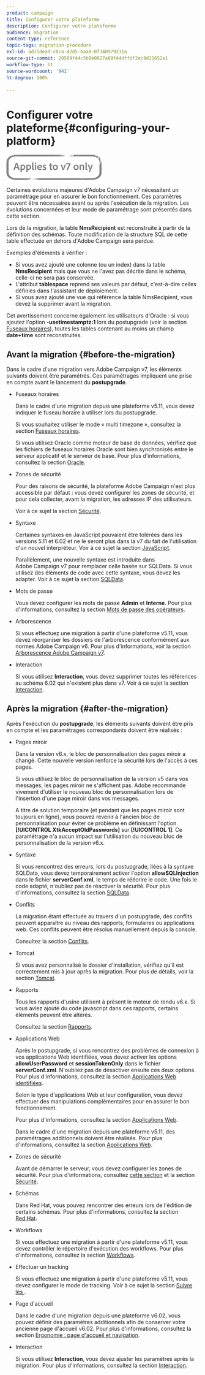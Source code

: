 ```yaml
---
product: campaign
title: Configurer votre plateforme
description: Configurer votre plateforme
audience: migration
content-type: reference
topic-tags: migration-procedure
exl-id: ad71dead-c0ca-42d5-baa8-0f340979231a
source-git-commit: 20509f44c5b8e0827a09f44dffdf2ec9d11652a1
workflow-type: ht
source-wordcount: '941'
ht-degree: 100%

---
```


# Configurer votre plateforme{#configuring-your-platform}

![](../../assets/v7-only.svg)

Certaines évolutions majeures d&#39;Adobe Campaign v7 nécessitent un paramétrage pour en assurer le bon fonctionnement. Ces paramètres peuvent être nécessaires avant ou après l&#39;exécution de la migration. Les évolutions concernées et leur mode de paramétrage sont présentés dans cette section.

Lors de la migration, la table **NmsRecipient** est reconstruite à partir de la définition des schémas. Toute modification de la structure SQL de cette table effectuée en dehors d&#39;Adobe Campaign sera perdue.

Exemples d&#39;éléments à vérifier :

* Si vous avez ajouté une colonne (ou un index) dans la table **NmsRecipient** mais que vous ne l&#39;avez pas décrite dans le schéma, celle-ci ne sera pas conservée.
* L&#39;attribut **tablespace** reprend ses valeurs par défaut, c&#39;est-à-dire celles définies dans l&#39;assistant de déploiement.
* Si vous avez ajouté une vue qui référence la table NmsRecipient, vous devez la supprimer avant la migration.

Cet avertissement concerne également les utilisateurs d&#39;Oracle : si vous ajoutez l&#39;option **-usetimestamptz:1** lors du postupgrade (voir la section [Fuseaux horaires](../../migration/using/general-configurations.md#time-zones)), toutes les tables contenant au moins un champ **date+time** sont reconstruites.

## Avant la migration {#before-the-migration}

Dans le cadre d&#39;une migration vers Adobe Campaign v7, les éléments suivants doivent être paramétrés. Ces paramétrages impliquent une prise en compte avant le lancement du **postupgrade**.

* Fuseaux horaires

   Dans le cadre d&#39;une migration depuis une plateforme v5.11, vous devez indiquer le fuseau horaire à utiliser lors du postupgrade.

   Si vous souhaitez utiliser le mode « multi timezone », consultez la section [Fuseaux horaires](../../migration/using/general-configurations.md#time-zones).

   Si vous utilisez Oracle comme moteur de base de données, vérifiez que les fichiers de fuseaux horaires Oracle sont bien synchronisés entre le serveur applicatif et le serveur de base. Pour plus d&#39;informations, consultez la section [Oracle](../../migration/using/general-configurations.md#oracle).

* Zones de sécurité

   Pour des raisons de sécurité, la plateforme Adobe Campaign n&#39;est plus accessible par défaut : vous devez configurer les zones de sécurité, et pour cela collecter, avant la migration, les adresses IP des utilisateurs.

   Voir à ce sujet la section [Sécurité](../../migration/using/general-configurations.md#security).

* Syntaxe

   Certaines syntaxes en JavaScript pouvaient être tolérées dans les versions 5.11 et 6.02 et ne le seront plus dans la v7 du fait de l&#39;utilisation d&#39;un nouvel interpréteur. Voir à ce sujet la section [JavaScript](../../migration/using/general-configurations.md#javascript).

   Parallèlement, une nouvelle syntaxe est introduite dans Adobe Campaign v7 pour remplacer celle basée sur SQLData. Si vous utilisez des éléments de code avec cette syntaxe, vous devez les adapter. Voir à ce sujet la section [SQLData](../../migration/using/general-configurations.md#sqldata).

* Mots de passe

   Vous devez configurer les mots de passe **Admin** et **Interne**. Pour plus d&#39;informations, consultez la section [Mots de passe des opérateurs](../../migration/using/before-starting-migration.md#user-passwords).

* Arborescence

   Si vous effectuez une migration à partir d&#39;une plateforme v5.11, vous devez réorganiser les dossiers de l&#39;arborescence conformément aux normes Adobe Campaign v6. Pour plus d&#39;informations, voir la section [Arborescence Adobe Campaign v7](../../migration/using/specific-configurations-in-v5-11.md#campaign-vseven-tree-structure).

* Interaction

   Si vous utilisez **Interaction**, vous devez supprimer toutes les références au schéma 6.02 qui n&#39;existent plus dans v7. Voir à ce sujet la section [Interaction](../../migration/using/general-configurations.md#interaction).

## Après la migration {#after-the-migration}

Après l&#39;exécution du **postupgrade**, les éléments suivants doivent être pris en compte et les paramétrages correspondants doivent être réalisés :

* Pages miroir

   Dans la version v6.x, le bloc de personnalisation des pages miroir a changé. Cette nouvelle version renforce la sécurité lors de l&#39;accès à ces pages.

   Si vous utilisez le bloc de personnalisation de la version v5 dans vos messages, les pages miroir ne s&#39;affichent pas. Adobe recommande vivement d&#39;utiliser le nouveau bloc de personnalisation lors de l&#39;insertion d&#39;une page miroir dans vos messages.

   A titre de solution temporaire (et pendant que les pages miroir sont toujours en ligne), vous pouvez revenir à l&#39;ancien bloc de personnalisation pour éviter ce problème en définissant l&#39;option **[!UICONTROL XtkAcceptOldPasswords]** sur **[!UICONTROL 1]**. Ce paramétrage n&#39;a aucun impact sur l&#39;utilisation du nouveau bloc de personnalisation de la version v6.x.

* Syntaxe

   Si vous rencontrez des erreurs, lors du postupgrade, liées à la syntaxe SQLData, vous devez temporairement activer l&#39;option **allowSQLInjection** dans le fichier **serverConf.xml**, le temps de réécrire le code. Une fois le code adapté, n&#39;oubliez pas de réactiver la sécurité. Pour plus d&#39;informations, consultez la section [SQLData](../../migration/using/general-configurations.md#sqldata).

* Conflits

   La migration étant effectuée au travers d&#39;un postupgrade, des conflits peuvent apparaître au niveau des rapports, formulaires ou applications web. Ces conflits peuvent être résolus manuellement depuis la console.

   Consultez la section [Conflits](../../migration/using/general-configurations.md#conflicts).

* Tomcat

   Si vous avez personnalisé le dossier d&#39;installation, vérifiez qu&#39;il est correctement mis à jour après la migration. Pour plus de détails, voir la section [Tomcat](../../migration/using/general-configurations.md#tomcat).

* Rapports 

   Tous les rapports d&#39;usine utilisent à présent le moteur de rendu v6.x. Si vous aviez ajouté du code javascript dans ces rapports, certains éléments peuvent être altérés.

   Consultez la section [Rapports](../../migration/using/general-configurations.md#reports).

* Applications Web

   Après le postupgrade, si vous rencontrez des problèmes de connexion à vos applications Web identifiées, vous devez activer les options **allowUserPassword** et **sessionTokenOnly** dans le fichier **serverConf.xml**. N&#39;oubliez pas de désactiver ensuite ces deux options. Pour plus d&#39;informations, consultez la section [Applications Web identifiées](../../migration/using/general-configurations.md#identified-web-applications).

   Selon le type d&#39;applications Web et leur configuration, vous devez effectuer des manipulations complémentaires pour en assurer le bon fonctionnement.

   Pour plus d&#39;informations, consultez la section [Applications Web](../../migration/using/general-configurations.md#web-applications).

   Dans le cadre d&#39;une migration depuis une plateforme v5.11, des paramétrages additionnels doivent être réalisés. Pour plus d&#39;informations, consultez la section [Applications Web](../../migration/using/specific-configurations-in-v5-11.md#web-applications).

* Zones de sécurité

   Avant de démarrer le serveur, vous devez configurer les zones de sécurité. Pour plus d&#39;informations, consultez [cette section](../../installation/using/security-zones.md) et la section [Sécurité](../../migration/using/general-configurations.md#security).

* Schémas

   Dans Red Hat, vous pouvez rencontrer des erreurs lors de l&#39;édition de certains schémas. Pour plus d&#39;informations, consultez la section [Red Hat](../../migration/using/general-configurations.md#red-hat).

* Workflows

   Si vous effectuez une migration à partir d&#39;une plateforme v5.11, vous devez contrôler le répertoire d&#39;exécution des workflows. Pour plus d&#39;informations, consultez la section [Workflows](../../migration/using/specific-configurations-in-v5-11.md#workflows).

* Effectuer un tracking

   Si vous effectuez une migration à partir d&#39;une plateforme v5.11, vous devez configurer le mode de tracking. Voir à ce sujet la section [Suivre les ](../../migration/using/specific-configurations-in-v5-11.md#tracking).

* Page d&#39;accueil 

   Dans le cadre d&#39;une migration depuis une plateforme v6.02, vous pouvez définir des paramètres additionnels afin de conserver votre ancienne page d&#39;accueil v6.02. Pour plus d&#39;informations, consultez la section [Ergonomie : page d&#39;accueil et navigation](../../migration/using/specific-configurations-in-v6-02.md#user-friendliness--home-page-and-navigation).

* Interaction

   Si vous utilisez **Interaction**, vous devez ajuster les paramètres après la migration. Pour plus d&#39;informations, consultez la section [Interaction](../../migration/using/general-configurations.md#interaction).
